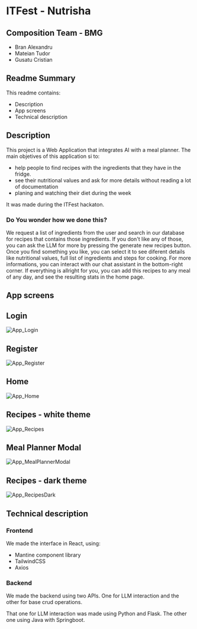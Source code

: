 # ITFest - Nutrisha
## Composition Team - BMG
- Bran Alexandru
- Mateian Tudor
- Gusatu Cristian

## Readme Summary
This readme contains:
 - Description
 - App screens
 - Technical description

## Description
This project is a Web Application that integrates AI with a meal planner. The main objetives of this application si to:
 - help people to find recipes with the ingredients that they have in the fridge.
 - see their nutritional values and ask for more details without reading a lot of documentation
 - planing and watching their diet during the week

It was made during the ITFest hackaton.
### Do You wonder how we done this?
We request a list of ingredients from the user and search in our database for recipes that contains those ingredients. If you don't like any of those, you can ask the LLM for more by pressing the generate new recipes button.
Once you find something you like, you can select it to see diferent details like nutritional values, full list of ingredients and steps for cooking. For more informations, you can interact with our chat assistant in the bottom-right corner.
If everything is allright for you, you can add this recipes to any meal of any day, and see the resulting stats in the home page.

## App screens


## Login 
![App_Login](https://github.com/gandolh/ITFest-Nutrisha/blob/main/Screenshoots/login.png?raw=true)

## Register
![App_Register](https://github.com/gandolh/ITFest-Nutrisha/blob/main/Screenshoots/register.png?raw=true)

## Home
![App_Home](https://github.com/gandolh/ITFest-Nutrisha/blob/main/Screenshoots/home.png?raw=true)

## Recipes - white theme
![App_Recipes](https://github.com/gandolh/ITFest-Nutrisha/blob/main/Screenshoots/recipes-white.png?raw=true)

## Meal Planner Modal
![App_MealPlannerModal](https://github.com/gandolh/ITFest-Nutrisha/blob/main/Screenshoots/mealPlannerModal.png?raw=true)

## Recipes - dark theme
![App_RecipesDark](https://github.com/gandolh/ITFest-Nutrisha/blob/main/Screenshoots/recipes-dark.png?raw=true)

## Technical description
### Frontend
We made the interface in React, using:
- Mantine component library
- TailwindCSS
- Axios

### Backend
We made the backend using two APIs. One for LLM interaction and the other for base crud operations.

That one for LLM interaction was made using Python and Flask. The other one using Java with Springboot.

